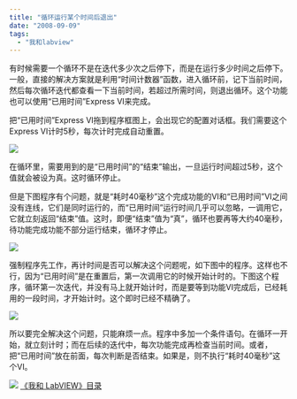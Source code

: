 ```yaml
---
title: "循环运行某个时间后退出"
date: "2008-09-09"
tags: 
  - "我和labview"
---
```


有时候需要一个循环不是在迭代多少次之后停下，而是在运行多少时间之后停下。一般，直接的解决方案就是利用“时间计数器”函数，进入循环前，记下当前时间，然后每次循环迭代都查看一下当前时间，若超过所需时间，则退出循环。这个功能也可以使用“已用时间”Express VI来完成。

把“已用时间”Express VI拖到程序框图上，会出现它的配置对话框。我们需要这个Express VI计时5秒，每次计时完成自动重置。

![](http://byfiles.storage.msn.com/y1pqiNCI1irHPnvfscwS9AwgNGpPQLrHfIGbPmt5jPWYY995tDTaSTlcX6D5aSEWf4F?PARTNER=WRITER)

在循环里，需要用到的是“已用时间”的“结束”输出，一旦运行时间超过5秒，这个值就会被设为真。这时循环停止。

但是下图程序有个问题，就是“耗时40毫秒”这个完成功能的VI和“已用时间”VI之间没有连线，它们是同时运行的，而“已用时间”运行时间几乎可以忽略，一调用它，它就立刻返回“结束”值。这时，即便“结束”值为“真”，循环也要再等大约40毫秒，待功能完成功能不部分运行结束，循环才停止。

![](http://byfiles.storage.msn.com/y1pS59UvI3sq-KojKazJjlKq_K-y8625wFpgy8ZG1s_sxWZloBfkWdS6lkWleoqii24baYZNucRi1E?PARTNER=WRITER)

强制程序先工作，再计时间是否可以解决这个问题呢，如下图中的程序。这样也不行，因为“已用时间”是在重置后，第一次调用它的时候开始计时的。下图这个程序，循环第一次迭代，并没有马上就开始计时，而是要等到功能VI完成后，已经耗用的一段时间，才开始计时。这个即时已经不精确了。

![](http://byfiles.storage.msn.com/y1pPCvVMXVGJqt5HEl_p_eyoougq70y5MmMH34SUxdRIooVLloA9NIAI0fQOCzTrwJoGqqPw26IIts?PARTNER=WRITER)

所以要完全解决这个问题，只能麻烦一点。程序中多加一个条件语句。在循环一开始，就立刻计时；而在后续的迭代中，每次功能完成再检查当前时间。或者，把“已用时间”放在前面，每次判断是否结束。如果是，则不执行“耗时40毫秒”这个VI。

![](http://byfiles.storage.msn.com/y1pQXOzdzPB_AoYU0MGlO3efQOQQE594gYZsCG0H40Ndz1U0BaBnqui17Rp5ErGQI_SvkhdV2mLKdU?PARTNER=WRITER) [《我和 LabVIEW》目录](mmm2008-05-17_13.22/mmm2007-10-25_18.59/mmm2007-07-26_17.23/mmm2007-07-26_17.23/mmm2007-07-26_17.23/Blog/cns!1pU-rgQVTuuWM1TX8W8PfmDA!1073.entry)
